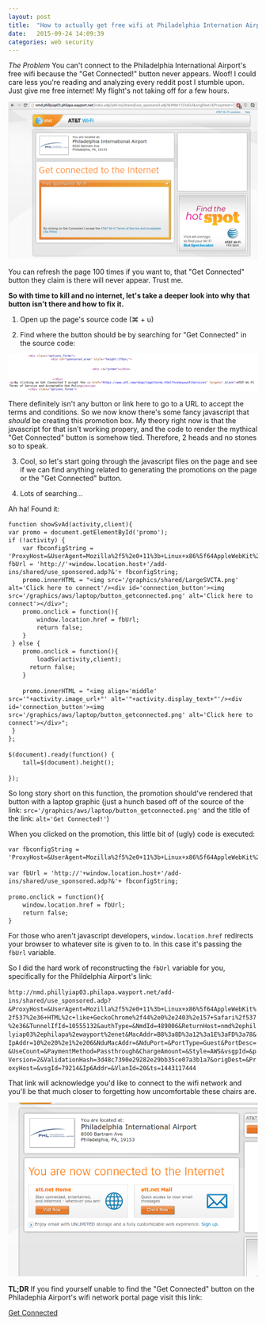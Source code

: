 ```yaml
---
layout: post
title:  "How to actually get free wifi at Philadelphia Internation Airport."
date:   2015-09-24 14:09:39
categories: web security
---
```


*The Problem*
You can't connect to the Philadelphia International Airport's free wifi because the "Get Connected!" button never appears. Woof! I could care less you're reading and analyzing every reddit post I stumble upon. Just give me free internet! My flight's not taking off for a few hours.

![Look. The get connected button never appears](/assets/philly_airport/look-no-get-connected-button.png)

You can refresh the page 100 times if you want to, that "Get Connected" button they claim is there will never appear. Trust me.

**So with time to kill and no internet, let's take a deeper look into why that button isn't there and how to fix it.**

1. Open up the page's source code (⌘ + u)

2. Find where the button should be by searching for "Get Connected" in the source code:

![No link or button found what so ever.](/assets/philly_airport/alleged-get-connected-button.png)

There definitely isn't any button or link here to go to a URL to accept the terms and conditions. So we now know there's some fancy javascript that _should_ be creating this promotion box. My theory right now is that the javascript for that isn't working propery, and the code to render the mythical "Get Connected" button is somehow tied. Therefore, 2 heads and no stones so to speak.

3. Cool, so let's start going through the javascript files on the page and see if we can find anything related to generating the promotions on the page or the "Get Connected" button.

4. Lots of searching...

Ah ha! Found it: 


    function showSvAd(activity,client){
    var promo = document.getElementById('promo');
    if (!activity) {
        var fbconfigString = 'ProxyHost=&UserAgent=Mozilla%2f5%2e0+11%3b+Linux+x86%5f64AppleWebKit%2f537%2e36+HTML%2c+like+GeckoChrome%2f44%2e0%2e2403%2e157+Safari%2f537%2e36&TunnelIfId=10555132&authType=&NmdId=489006&ReturnHost=nmd%2ephillyiap03%2ephilapa%2ewayport%2enet&MacAddr=B8%3a8D%3a12%3a1E%3aFD%3a78&IpAddr=10%2e20%2e1%2e206&NduMacAddr=&NduPort=&PortType=Guest&PortDesc=&UseCount=&PaymentMethod=Passthrough&ChargeAmount=&Style=AWS&vsgpId=&pVersion=2&ValidationHash=3d48c7390e29282e29bb35ce07a3b1a7&origDest=&ProxyHost=&vsgId=79214&Ip6Addr=&VlanId=20&ts=1443117444';var fbUrl = 'http://'+window.location.host+'/add-ins/shared/use_sponsored.adp?&'+ fbconfigString;
        promo.innerHTML = "<img src='/graphics/shared/LargeSVCTA.png' alt='Click here to connect'/><div id='connection_button'><img src='/graphics/aws/laptop/button_getconnected.png' alt='Click here to connect'></div>";
        promo.onclick = function(){
            window.location.href = fbUrl;
            return false;
        }
     } else {
        promo.onclick = function(){
            loadSv(activity,client);
          return false;
        }

        promo.innerHTML = "<img align='middle' src='"+activity.image_url+"' alt='"+activity.display_text+"'/><div id='connection_button'><img src='/graphics/aws/laptop/button_getconnected.png' alt='Click here to connect'></div>";
     }
    };

    $(document).ready(function() {
        tall=$(document).height();

    });

So long story short on this function, the promotion should've rendered that button with a laptop graphic (just a hunch based off of the source of the link: `src='/graphics/aws/laptop/button_getconnected.png'` and the title of the link: `alt='Get Connected!'`)

When you clicked on the promotion, this little bit of (ugly) code is executed:

    var fbconfigString = 'ProxyHost=&UserAgent=Mozilla%2f5%2e0+11%3b+Linux+x86%5f64AppleWebKit%2f537%2e36+HTML%2c+like+GeckoChrome%2f44%2e0%2e2403%2e157+Safari%2f537%2e36&TunnelIfId=10555132&authType=&NmdId=489006&ReturnHost=nmd%2ephillyiap03%2ephilapa%2ewayport%2enet&MacAddr=B8%3c8D%3a12%3d1E%3aED%3a78&IpAddr=10%2e20%2e1%2e206&NduMacAddr=&NduPort=&PortType=Guest&PortDesc=&UseCount=&PaymentMethod=Passthrough&ChargeAmount=&Style=AWS&vsgpId=&pVersion=2&ValidationHash=3d48c7390e29282e29bb35ce07a3b1a7&origDest=&ProxyHost=&vsgId=79214&Ip6Addr=&VlanId=20&ts=1443117444';

    var fbUrl = 'http://'+window.location.host+'/add-ins/shared/use_sponsored.adp?&'+ fbconfigString;

    promo.onclick = function(){
        window.location.href = fbUrl;
        return false;
    }

For those who aren't javascript developers, `window.location.href` redirects your browser to whatever site is given to to. In this case it's passing the `fbUrl` variable.

So I did the hard work of reconstructing the `fbUrl` variable for you, specifically for the Phildelphia Airport's link:

`http://nmd.phillyiap03.philapa.wayport.net/add-ins/shared/use_sponsored.adp?&ProxyHost=&UserAgent=Mozilla%2f5%2e0+11%3b+Linux+x86%5f64AppleWebKit%2f537%2e36+HTML%2c+like+GeckoChrome%2f44%2e0%2e2403%2e157+Safari%2f537%2e36&TunnelIfId=10555132&authType=&NmdId=489006&ReturnHost=nmd%2ephillyiap03%2ephilapa%2ewayport%2enet&MacAddr=B8%3a8D%3a12%3a1E%3aFD%3a78&IpAddr=10%2e20%2e1%2e206&NduMacAddr=&NduPort=&PortType=Guest&PortDesc=&UseCount=&PaymentMethod=Passthrough&ChargeAmount=&Style=AWS&vsgpId=&pVersion=2&ValidationHash=3d48c7390e29282e29bb35ce07a3b1a7&origDest=&ProxyHost=&vsgId=79214&Ip6Addr=&VlanId=20&ts=1443117444`

That link will acknowledge you'd like to connect to the wifi network and you'll be that much closer to forgetting how uncomfortable these chairs are. 

![Woo connected to interwebz!](/assets/philly_airport/woo-connection.png)

**TL;DR** If you find yourself unable to find the "Get Connected" button on the Philadephia Airport's wifi network portal page visit this link: 

[Get Connected](http://nmd.phillyiap03.philapa.wayport.net/add-ins/shared/use_sponsored.adp?&ProxyHost=&UserAgent=Mozilla%2f5%2e0+11%3b+Linux+x86%5f64AppleWebKit%2f537%2e36+HTML%2c+like+GeckoChrome%2f44%2e0%2e2403%2e157+Safari%2f537%2e36&TunnelIfId=10555132&authType=&NmdId=489006&ReturnHost=nmd%2ephillyiap03%2ephilapa%2ewayport%2enet&MacAddr=B8%3a8D%3a12%3a1E%3aFD%3a78&IpAddr=10%2e20%2e1%2e206&NduMacAddr=&NduPort=&PortType=Guest&PortDesc=&UseCount=&PaymentMethod=Passthrough&ChargeAmount=&Style=AWS&vsgpId=&pVersion=2&ValidationHash=3d48c7390e29282e29bb35ce07a3b1a7&origDest=&ProxyHost=&vsgId=79214&Ip6Addr=&VlanId=20&ts=1443117444)
